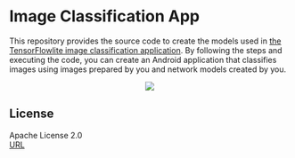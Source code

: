 # Image Classification App
This repository provides the source code to create the models used in [the TensorFlowlite image classification application](https://www.tensorflow.org/lite/examples/image_classification/overview).
By following the steps and executing the code, you can create an Android application that classifies images using images prepared by you and network models created by you.


<div align="center"><img src="https://user-images.githubusercontent.com/40710706/114008060-d91feb80-989c-11eb-8efb-9ffd5534c20b.png"></div>

## License
Apache License 2.0  
[URL](https://github.com/sshhoo/ica/blob/main/LICENSE)
